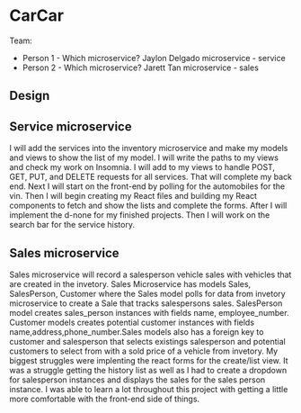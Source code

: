 # CarCar

Team:

* Person 1 - Which microservice?
Jaylon Delgado microservice - service
* Person 2 - Which microservice?
Jarett Tan microservice - sales

## Design

## Service microservice

I will add the services into the inventory microservice and
make my models and views to show the list of my model. I will write 
the paths to my views and check my work on Insomnia. I will add to 
my views to handle POST, GET, PUT, and DELETE requests for all services.
That will complete my back end. Next I will start on the front-end by polling for 
the automobiles for the vin. Then I will begin creating my React files 
and building my React components to fetch and show the lists and complete 
the forms. After I will implement the d-none for my finished projects. 
Then I will work on the search bar for the service history. 

## Sales microservice



Sales microservice will record a salesperson vehicle sales with vehicles that are created in the invetory. Sales Microservice has models Sales, SalesPerson, Customer where the Sales model polls for data from invetory microservice to create a Sale that tracks salespersons sales. SalesPerson model creates sales_person instances with fields name, employee_number. Customer models creates potential customer instances with fields name,address,phone_number.Sales models also has a foreign key to customer and salesperson that selects existings salesperson and potential customers to select from with a sold price of a vehicle from invetory. My biggest struggles were implenting the react forms for the create/list view. It was a struggle getting the history list as well as I had to create a dropdown for salesperson instances and displays the sales for the sales person instance. I was able to learn a lot throughout this project with getting a little more comfortable with the front-end side of things. 
